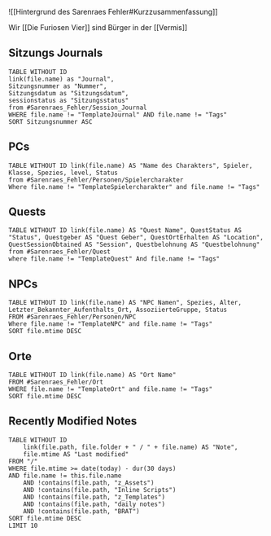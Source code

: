 ![[Hintergrund des Sarenraes Fehler#Kurzzusammenfassung]]


Wir [[Die Furiosen Vier]] sind Bürger in der [[Vermis]]


## Sitzungs Journals
```dataview
TABLE WITHOUT ID 
link(file.name) as "Journal",
Sitzungsnummer as "Nummer",
Sitzungsdatum as "Sitzungsdatum",
sessionstatus as "Sitzungsstatus"
from #Sarenraes_Fehler/Session_Journal  
WHERE file.name != "TemplateJournal" AND file.name != "Tags"
SORT Sitzungsnummer ASC

```
## PCs
```dataview  
TABLE WITHOUT ID link(file.name) AS "Name des Charakters", Spieler, Klasse, Spezies, level, Status 
from #Sarenraes_Fehler/Personen/Spielercharakter 
Where file.name != "TemplateSpielercharakter" and file.name != "Tags"
```
## Quests
```dataview
TABLE WITHOUT ID link(file.name) AS "Quest Name", QuestStatus AS "Status", Questgeber AS "Quest Geber", QuestOrtErhalten AS "Location", QuestSessionObtained AS "Session", Questbelohnung AS "Questbelohnung"
from #Sarenraes_Fehler/Quest 
where file.name != "TemplateQuest" And file.name != "Tags"
```
##  NPCs
```dataview  
TABLE WITHOUT ID link(file.name) AS "NPC Namen", Spezies, Alter, Letzter_Bekannter_Aufenthalts_Ort, AssoziierteGruppe, Status  
FROM #Sarenraes_Fehler/Personen/NPC 
Where file.name != "TemplateNPC" and file.name != "Tags"
SORT file.mtime DESC
```

##  Orte
```dataview  
TABLE WITHOUT ID link(file.name) AS "Ort Name" 
FROM #Sarenraes_Fehler/Ort 
WHERE file.name != "TemplateOrt" and file.name != "Tags"
SORT file.mtime DESC
```


## Recently Modified Notes
```dataview
TABLE WITHOUT ID
    link(file.path, file.folder + " / " + file.name) AS "Note",
    file.mtime AS "Last modified"
FROM "/"
WHERE file.mtime >= date(today) - dur(30 days)
AND file.name != this.file.name
    AND !contains(file.path, "z_Assets")
    AND !contains(file.path, "Inline Scripts")
    AND !contains(file.path, "z_Templates")
    AND !contains(file.path, "daily notes")
    AND !contains(file.path, "BRAT")
SORT file.mtime DESC
LIMIT 10
```




